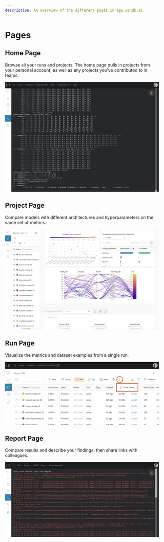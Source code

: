 ```yaml
---
description: An overview of the different pages in app.wandb.ai
---
```


# Pages

## Home Page

Browse all your runs and projects. The home page pulls in projects from your personal account, as well as any projects you've contributed to in teams. 

![](../../.gitbook/assets/image%20%2838%29.png)

## Project Page

Compare models with different architectures and hyperparameters on the same set of metrics.

![](../../.gitbook/assets/image%20%2828%29.png)

## Run Page

Visualize the metrics and dataset examples from a single run.

![](../../.gitbook/assets/image%20%2818%29.png)

## Report Page

Compare results and describe your findings, then share links with colleagues.

![](../../.gitbook/assets/image%20%2831%29.png)

